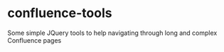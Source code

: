 # confluence-tools
Some simple JQuery tools to help navigating through long and complex Confluence pages
